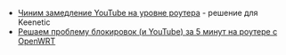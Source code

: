 - [Чиним замедление YouTube на уровне роутера](https://habr.com/ru/articles/833564/) - решение для Keenetic
- [Решаем проблему блокировок (и YouTube) за 5 минут на роутере с OpenWRT](https://habr.com/ru/articles/835332/)